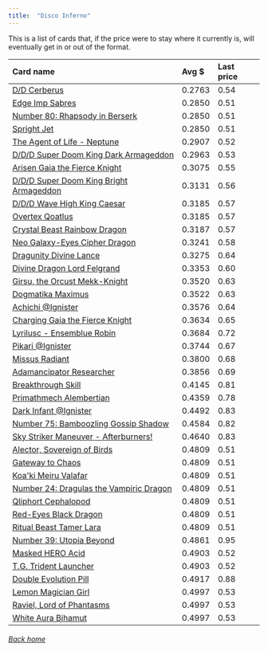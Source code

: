 ```yaml
---
title:  "Disco Inferno"
---
```


This is a list of cards that, if the price were to stay where it currently is, will eventually get in or out of the format.

| Card name | Avg $ | Last price |
| :-- | :-- | :-- |
[D/D Cerberus](https://db.ygoprodeck.com/card/?search=D/D%20Cerberus) | 0.2763 | 0.54 |
[Edge Imp Sabres](https://db.ygoprodeck.com/card/?search=Edge%20Imp%20Sabres) | 0.2850 | 0.51 |
[Number 80: Rhapsody in Berserk](https://db.ygoprodeck.com/card/?search=Number%2080:%20Rhapsody%20in%20Berserk) | 0.2850 | 0.51 |
[Spright Jet](https://db.ygoprodeck.com/card/?search=Spright%20Jet) | 0.2850 | 0.51 |
[The Agent of Life - Neptune](https://db.ygoprodeck.com/card/?search=The%20Agent%20of%20Life%20-%20Neptune) | 0.2907 | 0.52 |
[D/D/D Super Doom King Dark Armageddon](https://db.ygoprodeck.com/card/?search=D/D/D%20Super%20Doom%20King%20Dark%20Armageddon) | 0.2963 | 0.53 |
[Arisen Gaia the Fierce Knight](https://db.ygoprodeck.com/card/?search=Arisen%20Gaia%20the%20Fierce%20Knight) | 0.3075 | 0.55 |
[D/D/D Super Doom King Bright Armageddon](https://db.ygoprodeck.com/card/?search=D/D/D%20Super%20Doom%20King%20Bright%20Armageddon) | 0.3131 | 0.56 |
[D/D/D Wave High King Caesar](https://db.ygoprodeck.com/card/?search=D/D/D%20Wave%20High%20King%20Caesar) | 0.3185 | 0.57 |
[Overtex Qoatlus](https://db.ygoprodeck.com/card/?search=Overtex%20Qoatlus) | 0.3185 | 0.57 |
[Crystal Beast Rainbow Dragon](https://db.ygoprodeck.com/card/?search=Crystal%20Beast%20Rainbow%20Dragon) | 0.3187 | 0.57 |
[Neo Galaxy-Eyes Cipher Dragon](https://db.ygoprodeck.com/card/?search=Neo%20Galaxy-Eyes%20Cipher%20Dragon) | 0.3241 | 0.58 |
[Dragunity Divine Lance](https://db.ygoprodeck.com/card/?search=Dragunity%20Divine%20Lance) | 0.3275 | 0.64 |
[Divine Dragon Lord Felgrand](https://db.ygoprodeck.com/card/?search=Divine%20Dragon%20Lord%20Felgrand) | 0.3353 | 0.60 |
[Girsu, the Orcust Mekk-Knight](https://db.ygoprodeck.com/card/?search=Girsu,%20the%20Orcust%20Mekk-Knight) | 0.3520 | 0.63 |
[Dogmatika Maximus](https://db.ygoprodeck.com/card/?search=Dogmatika%20Maximus) | 0.3522 | 0.63 |
[Achichi @Ignister](https://db.ygoprodeck.com/card/?search=Achichi%20@Ignister) | 0.3576 | 0.64 |
[Charging Gaia the Fierce Knight](https://db.ygoprodeck.com/card/?search=Charging%20Gaia%20the%20Fierce%20Knight) | 0.3634 | 0.65 |
[Lyrilusc - Ensemblue Robin](https://db.ygoprodeck.com/card/?search=Lyrilusc%20-%20Ensemblue%20Robin) | 0.3684 | 0.72 |
[Pikari @Ignister](https://db.ygoprodeck.com/card/?search=Pikari%20@Ignister) | 0.3744 | 0.67 |
[Missus Radiant](https://db.ygoprodeck.com/card/?search=Missus%20Radiant) | 0.3800 | 0.68 |
[Adamancipator Researcher](https://db.ygoprodeck.com/card/?search=Adamancipator%20Researcher) | 0.3856 | 0.69 |
[Breakthrough Skill](https://db.ygoprodeck.com/card/?search=Breakthrough%20Skill) | 0.4145 | 0.81 |
[Primathmech Alembertian](https://db.ygoprodeck.com/card/?search=Primathmech%20Alembertian) | 0.4359 | 0.78 |
[Dark Infant @Ignister](https://db.ygoprodeck.com/card/?search=Dark%20Infant%20@Ignister) | 0.4492 | 0.83 |
[Number 75: Bamboozling Gossip Shadow](https://db.ygoprodeck.com/card/?search=Number%2075:%20Bamboozling%20Gossip%20Shadow) | 0.4584 | 0.82 |
[Sky Striker Maneuver - Afterburners!](https://db.ygoprodeck.com/card/?search=Sky%20Striker%20Maneuver%20-%20Afterburners!) | 0.4640 | 0.83 |
[Alector, Sovereign of Birds](https://db.ygoprodeck.com/card/?search=Alector,%20Sovereign%20of%20Birds) | 0.4809 | 0.51 |
[Gateway to Chaos](https://db.ygoprodeck.com/card/?search=Gateway%20to%20Chaos) | 0.4809 | 0.51 |
[Koa'ki Meiru Valafar](https://db.ygoprodeck.com/card/?search=Koa'ki%20Meiru%20Valafar) | 0.4809 | 0.51 |
[Number 24: Dragulas the Vampiric Dragon](https://db.ygoprodeck.com/card/?search=Number%2024:%20Dragulas%20the%20Vampiric%20Dragon) | 0.4809 | 0.51 |
[Qliphort Cephalopod](https://db.ygoprodeck.com/card/?search=Qliphort%20Cephalopod) | 0.4809 | 0.51 |
[Red-Eyes Black Dragon](https://db.ygoprodeck.com/card/?search=Red-Eyes%20Black%20Dragon) | 0.4809 | 0.51 |
[Ritual Beast Tamer Lara](https://db.ygoprodeck.com/card/?search=Ritual%20Beast%20Tamer%20Lara) | 0.4809 | 0.51 |
[Number 39: Utopia Beyond](https://db.ygoprodeck.com/card/?search=Number%2039:%20Utopia%20Beyond) | 0.4861 | 0.95 |
[Masked HERO Acid](https://db.ygoprodeck.com/card/?search=Masked%20HERO%20Acid) | 0.4903 | 0.52 |
[T.G. Trident Launcher](https://db.ygoprodeck.com/card/?search=T.G.%20Trident%20Launcher) | 0.4903 | 0.52 |
[Double Evolution Pill](https://db.ygoprodeck.com/card/?search=Double%20Evolution%20Pill) | 0.4917 | 0.88 |
[Lemon Magician Girl](https://db.ygoprodeck.com/card/?search=Lemon%20Magician%20Girl) | 0.4997 | 0.53 |
[Raviel, Lord of Phantasms](https://db.ygoprodeck.com/card/?search=Raviel,%20Lord%20of%20Phantasms) | 0.4997 | 0.53 |
[White Aura Bihamut](https://db.ygoprodeck.com/card/?search=White%20Aura%20Bihamut) | 0.4997 | 0.53 |

###### [Back home](index)